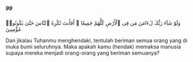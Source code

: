 ##### 99

<span class="ayah">وَلَوْ شَآءَ رَبُّكَ لَءَامَنَ مَن فِى ٱلْأَرْضِ كُلُّهُمْ جَمِيعًا ۚ أَفَأَنتَ تُكْرِهُ ٱلنَّاسَ حَتَّىٰ يَكُونُوا۟ مُؤْمِنِينَ</span>

<span class="ayah_translation">Dan jikalau Tuhanmu menghendaki, tentulah beriman semua orang yang di muka bumi seluruhnya. Maka apakah kamu (hendak) memaksa manusia supaya mereka menjadi orang-orang yang beriman semuanya?</span>
